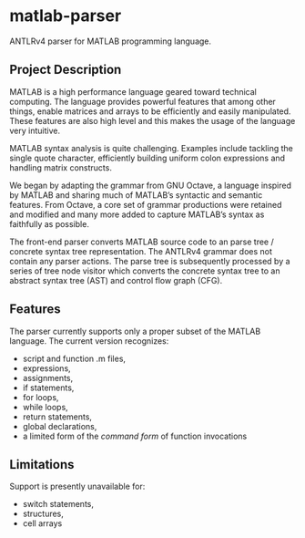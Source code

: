 matlab-parser
=============

ANTLRv4 parser for MATLAB programming language.

Project Description
-------------
MATLAB is a high performance language geared toward technical computing. The language provides powerful features that among other things, enable matrices and arrays to be efficiently and easily manipulated. These features are also high level and this makes the usage of the language very intuitive. 

MATLAB syntax analysis is quite challenging. Examples include tackling the single quote character, efficiently building uniform colon expressions and handling matrix constructs.

We began by adapting the grammar from GNU Octave, a language inspired by MATLAB and sharing much of MATLAB’s syntactic and semantic features. From Octave, a core set of grammar productions were retained and modified and many more added to capture MATLAB’s syntax as faithfully as possible.

The front-end parser converts MATLAB source code to an parse tree / concrete syntax tree representation. The ANTLRv4 grammar does not contain any parser actions. The parse tree is subsequently processed by a series of tree node visitor which converts the concrete syntax tree to an abstract syntax tree (AST) and control flow graph (CFG).

Features
-------------
The parser currently supports only a proper subset of the MATLAB language. The current version recognizes:
- script and function .m files,
- expressions,
- assignments,
- if statements,
- for loops,
- while loops,
- return statements,
- global declarations,
- a limited form of the _command form_ of function invocations

Limitations
-------------
Support is presently unavailable for:
- switch statements,
- structures,
- cell arrays
